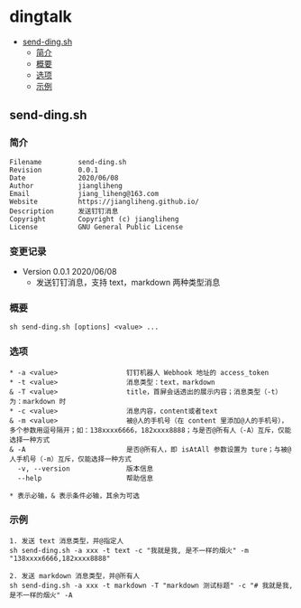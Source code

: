 # dingtalk

* [send-ding.sh](#send-ding.sh)
  * [简介](#简介)
  * [概要](#概要)
  * [选项](#选项)
  * [示例](#示例)

## send-ding.sh

### 简介
```
Filename         send-ding.sh
Revision         0.0.1
Date             2020/06/08
Author           jiangliheng
Email            jiang_liheng@163.com
Website          https://jiangliheng.github.io/
Description      发送钉钉消息
Copyright        Copyright (c) jiangliheng
License          GNU General Public License
```

### 变更记录

* Version 0.0.1 2020/06/08
   * 发送钉钉消息，支持 text，markdown 两种类型消息


### 概要

```
sh send-ding.sh [options] <value> ...
```

### 选项
```
* -a <value>                 钉钉机器人 Webhook 地址的 access_token
* -t <value>                 消息类型：text，markdown
& -T <value>                 title，首屏会话透出的展示内容；消息类型（-t）为：markdown 时
* -c <value>                 消息内容，content或者text
& -m <value>                 被@人的手机号（在 content 里添加@人的手机号），多个参数用逗号隔开；如：138xxxx6666，182xxxx8888；与是否@所有人（-A）互斥，仅能选择一种方式
& -A                         是否@所有人，即 isAtAll 参数设置为 ture；与被@人手机号（-m）互斥，仅能选择一种方式
  -v, --version              版本信息
  --help                     帮助信息

* 表示必输，& 表示条件必输，其余为可选
```

### 示例
```
1. 发送 text 消息类型，并@指定人
sh send-ding.sh -a xxx -t text -c "我就是我, 是不一样的烟火" -m "138xxxx6666,182xxxx8888"

2. 发送 markdown 消息类型，并@所有人
sh send-ding.sh -a xxx -t markdown -T "markdown 测试标题" -c "# 我就是我, 是不一样的烟火" -A
```
